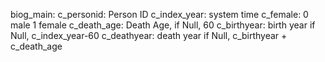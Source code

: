 biog_main:
  c_personid: Person ID
  c_index_year: system time
  c_female: 0 male 1 female
  c_death_age: Death Age, if Null, 60
  c_birthyear: birth year if Null, c_index_year-60
  c_deathyear: death year if Null, c_birthyear + c_death_age
  
